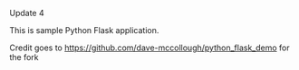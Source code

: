 Update 4

This is sample Python Flask application.

Credit goes to https://github.com/dave-mccollough/python_flask_demo for the fork
